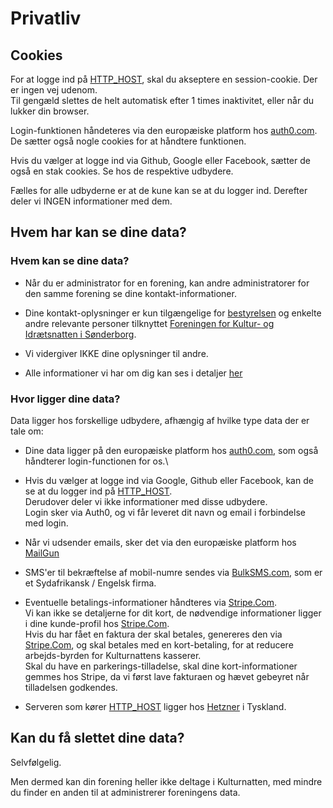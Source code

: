 # Privatliv




## Cookies
For at logge ind på [HTTP_HOST](https://HTTP_HOST), skal du akseptere en session-cookie. Der er ingen vej udenom.\
        Til gengæld slettes de helt automatisk efter 1 times inaktivitet, eller når du lukker din browser.

Login-funktionen håndeteres via den europæiske platform hos [auth0.com](https://auth0.com). De sætter også nogle cookies for at håndtere funktionen.

Hvis du vælger at logge ind via Github, Google eller Facebook, sætter de også en stak cookies. Se hos de respektive udbydere.

Fælles for alle udbyderne er at de kune kan se at du logger ind. Derefter deler vi INGEN informationer med dem.





## Hvem har kan se dine data?




### Hvem kan se dine data?

* Når du er administrator for en forening, kan andre administratorer for den samme forening se dine kontakt-informationer.

* Dine kontakt-oplysninger er kun tilgængelige for [bestyrelsen](https://kulturnatten6400.dk/bestyrelsen/)
og enkelte andre relevante personer tilknyttet [Foreningen for Kultur- og Idrætsnatten i Sønderborg](https://kulturnatten6400.dk/bestyrelsen/).

* Vi vidergiver IKKE dine oplysninger til andre.

* Alle informationer vi har om dig kan ses i detaljer [her](/dine-data)





### Hvor ligger dine data?
Data ligger hos forskellige udbydere, afhængig af hvilke type data der er tale om:

* Dine data ligger på den europæiske platform hos [auth0.com](https://auth0.com), som også håndterer login-functionen for os.\

* Hvis du vælger at logge ind via Google, Github eller Facebook, kan de se at du logger ind på [HTTP_HOST](https://HTTP_HOST).\
        Derudover deler vi ikke informationer med disse udbydere.\
        Login sker via Auth0, og vi får leveret dit navn og email i forbindelse med login.

* Når vi udsender emails, sker det via den europæiske platform hos [MailGun](https://mailgin.com)

* SMS'er til bekræftelse af mobil-numre sendes via [BulkSMS.com](https://bulksms.com), som er et Sydafrikansk / Engelsk firma.

* Eventuelle betalings-informationer håndteres via [Stripe.Com](https://stripe.com).\
        Vi kan ikke se detaljerne for dit kort, de nødvendige informationer ligger i dine kunde-profil hos [Stripe.Com](https://stripe.com).\
        Hvis du har fået en faktura der skal betales, genereres den via [Stripe.Com](https://stripe.com), og skal betales med en kort-betaling, for at reducere arbejds-byrden for Kulturnattens kasserer.\
        Skal du have en parkerings-tilladelse, skal dine kort-informationer gemmes hos Stripe, da vi først lave fakturaen og hævet gebeyret når  tilladelsen godkendes.

* Serveren som kører [HTTP_HOST](https://HTTP_HOST) ligger hos [Hetzner](https://hetzner.cloud) i Tyskland.





## Kan du få slettet dine data?
Selvfølgelig.

Men dermed kan din forening heller ikke deltage i Kulturnatten, med mindre du finder en anden til at administrerer foreningens data.
